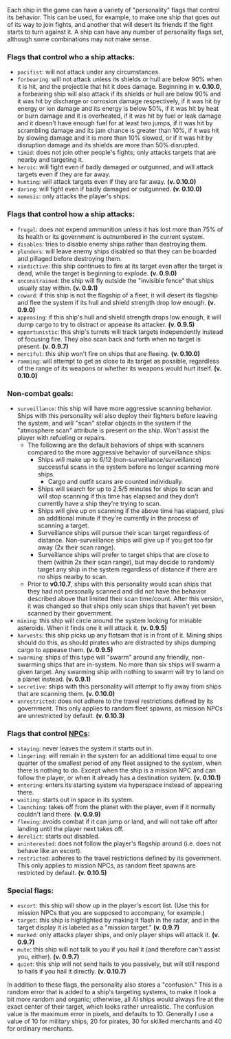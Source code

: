 Each ship in the game can have a variety of "personality" flags that control its behavior. This can be used, for example, to make one ship that goes out of its way to join fights, and another that will desert its friends if the fight starts to turn against it. A ship can have any number of personality flags set, although some combinations may not make sense.

### Flags that control who a ship attacks:

* `pacifist`: will not attack under any circumstances.
* `forbearing`: will not attack unless its shields or hull are below 90% when it is hit, and the projectile that hit it does damage. Beginning in **v. 0.10.0**, a forbearing ship will also attack if its shields or hull are below 90% and it was hit by discharge or corrosion damage respectively, if it was hit by energy or ion damage and its energy is below 50%, if it was hit by heat or burn damage and it is overheated, if it was hit by fuel or leak damage and it doesn't have enough fuel for at least two jumps, if it was hit by scrambling damage and its jam chance is greater than 10%, if it was hit by slowing damage and it is more than 10% slowed, or if it was hit by disruption damage and its shields are more than 50% disrupted.
* `timid`: does not join other people's fights; only attacks targets that are nearby and targeting it.
* `heroic`: will fight even if badly damaged or outgunned, and will attack targets even if they are far away.
* `hunting`: will attack targets even if they are far away. **(v. 0.10.0)**
* `daring`: will fight even if badly damaged or outgunned. **(v. 0.10.0)**
* `nemesis`: only attacks the player's ships.

### Flags that control how a ship attacks:

* `frugal`: does not expend ammunition unless it has lost more than 75% of its health or its government is outnumbered in the current system.
* `disables`: tries to disable enemy ships rather than destroying them.
* `plunders`: will leave enemy ships disabled so that they can be boarded and pillaged before destroying them.
* `vindictive`: this ship continues to fire at its target even after the target is dead, while the target is beginning to explode. **(v. 0.9.0)**
* `unconstrained`: the ship will fly outside the "invisible fence" that ships usually stay within. **(v. 0.9.1)**
* `coward`: if this ship is not the flagship of a fleet, it will desert its flagship and flee the system if its hull and shield strength drop low enough. **(v. 0.9.0)**
* `appeasing`: if this ship's hull and shield strength drops low enough, it will dump cargo to try to distract or appease its attacker. **(v. 0.9.5)**
* `opportunistic`: this ship's turrets will track targets independently instead of focusing fire. They also scan back and forth when no target is present. **(v. 0.9.7)**
* `merciful`: this ship won't fire on ships that are fleeing. **(v. 0.10.0)**
* `ramming`: will attempt to get as close to its target as possible, regardless of the range of its weapons or whether its weapons would hurt itself. **(v. 0.10.0)**

### Non-combat goals:

* `surveillance`: this ship will have more aggressive scanning behavior. Ships with this personality will also deploy their fighters before leaving the system, and will "scan" stellar objects in the system if the "atmosphere scan" attribute is present on the ship. Won't assist the player with refueling or repairs.
  * The following are the default behaviors of ships with scanners compared to the more aggressive behavior of surveillance ships:
    * Ships will make up to 6/12 (non-surveillance/surveillance) successful scans in the system before no longer scanning more ships.
      * Cargo and outfit scans are counted individually.
    * Ships will search for up to 2.5/5 minutes for ships to scan and will stop scanning if this time has elapsed and they don't currently have a ship they're trying to scan.
    * Ships will give up on scanning if the above time has elapsed, plus an additional minute if they're currently in the process of scanning a target.
    * Surveillance ships will pursue their scan target regardless of distance. Non-surveillance ships will give up if you get too far away (2x their scan range).
    * Surveillance ships will prefer to target ships that are close to them (within 2x their scan range), but may decide to randomly target any ship in the system regardless of distance if there are no ships nearby to scan.
  * Prior to **v0.10.7**, ships with this personality would scan ships that they had not personally scanned and did not have the behavior described above that limited their scan time/count. After this version, it was changed so that ships only scan ships that haven't yet been scanned by their government.
* `mining`: this ship will circle around the system looking for minable asteroids. When it finds one it will attack it. **(v. 0.9.5)**
* `harvests`: this ship picks up any flotsam that is in front of it. Mining ships should do this, as should pirates who are distracted by ships dumping cargo to appease them. **(v. 0.9.5)**
* `swarming`: ships of this type will "swarm" around any friendly, non-swarming ships that are in-system. No more than six ships will swarm a given target. Any swarming ship with nothing to swarm will try to land on a planet instead. **(v. 0.9.1)**
* `secretive`: ships with this personality will attempt to fly away from ships that are scanning them. **(v. 0.10.0)**
* `unrestricted`: does not adhere to the travel restrictions defined by its government. This only applies to random fleet spawns, as mission NPCs are unrestricted by default. **(v. 0.10.3)**

### Flags that control [NPCs](https://github.com/endless-sky/endless-sky/wiki/CreatingMissions#npcs):

* `staying`: never leaves the system it starts out in.
* `lingering`: will remain in the system for an additional time equal to one quarter of the smallest period of any fleet assigned to the system, when there is nothing to do. Except when the ship is a mission NPC and can follow the player, or when it already has a destination system. **(v. 0.10.1)**
* `entering`: enters its starting system via hyperspace instead of appearing there.
* `waiting`: starts out in space in its system.
* `launching`: takes off from the planet with the player, even if it normally couldn't land there. **(v. 0.9.9)**
* `fleeing`: avoids combat if it can jump or land, and will not take off after landing until the player next takes off.
* `derelict`: starts out disabled.
* `uninterested`: does not follow the player's flagship around (i.e. does not behave like an escort).
* `restricted`: adheres to the travel restrictions defined by its government. This only applies to mission NPCs, as random fleet spawns are restricted by default. **(v. 0.10.5)**

### Special flags:

* `escort`: this ship will show up in the player's escort list. (Use this for mission NPCs that you are supposed to accompany, for example.)
* `target`: this ship is highlighted by making it flash in the radar, and in the target display it is labeled as a "mission target." **(v. 0.9.7)**
* `marked`: only attacks player ships, and only player ships will attack it. **(v. 0.9.7)**
* `mute`: this ship will not talk to you if you hail it (and therefore can't assist you, either). **(v. 0.9.7)**
* `quiet`: this ship will not send hails to you passively, but will still respond to hails if you hail it directly. **(v. 0.10.7)**

In addition to these flags, the personality also stores a "confusion." This is a random error that is added to a ship's targeting systems, to make it look a bit more random and organic; otherwise, all AI ships would always fire at the exact center of their target, which looks rather unrealistic. The confusion value is the maximum error in pixels, and defaults to 10. Generally I use a value of 10 for military ships, 20 for pirates, 30 for skilled merchants and 40 for ordinary merchants.